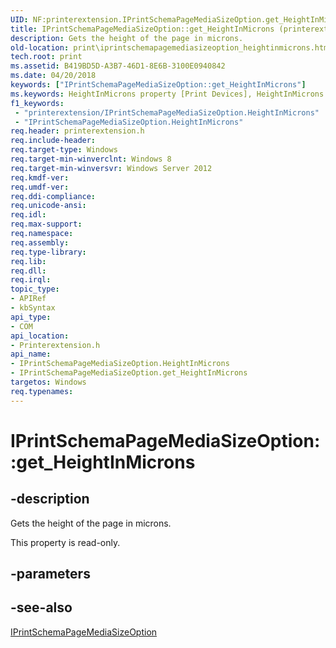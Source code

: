 ```yaml
---
UID: NF:printerextension.IPrintSchemaPageMediaSizeOption.get_HeightInMicrons
title: IPrintSchemaPageMediaSizeOption::get_HeightInMicrons (printerextension.h)
description: Gets the height of the page in microns.
old-location: print\iprintschemapagemediasizeoption_heightinmicrons.htm
tech.root: print
ms.assetid: B419BD5D-A3B7-46D1-8E6B-3100E0940842
ms.date: 04/20/2018
keywords: ["IPrintSchemaPageMediaSizeOption::get_HeightInMicrons"]
ms.keywords: HeightInMicrons property [Print Devices], HeightInMicrons property [Print Devices],IPrintSchemaPageMediaSizeOption interface, IPrintSchemaPageMediaSizeOption interface [Print Devices],HeightInMicrons property, IPrintSchemaPageMediaSizeOption.HeightInMicrons, IPrintSchemaPageMediaSizeOption.get_HeightInMicrons, IPrintSchemaPageMediaSizeOption::HeightInMicrons, IPrintSchemaPageMediaSizeOption::get_HeightInMicrons, get_HeightInMicrons, print.iprintschemapagemediasizeoption_heightinmicrons, printerextension/IPrintSchemaPageMediaSizeOption::HeightInMicrons, printerextension/IPrintSchemaPageMediaSizeOption::get_HeightInMicrons
f1_keywords:
 - "printerextension/IPrintSchemaPageMediaSizeOption.HeightInMicrons"
 - "IPrintSchemaPageMediaSizeOption.HeightInMicrons"
req.header: printerextension.h
req.include-header: 
req.target-type: Windows
req.target-min-winverclnt: Windows 8
req.target-min-winversvr: Windows Server 2012
req.kmdf-ver: 
req.umdf-ver: 
req.ddi-compliance: 
req.unicode-ansi: 
req.idl: 
req.max-support: 
req.namespace: 
req.assembly: 
req.type-library: 
req.lib: 
req.dll: 
req.irql: 
topic_type:
- APIRef
- kbSyntax
api_type:
- COM
api_location:
- Printerextension.h
api_name:
- IPrintSchemaPageMediaSizeOption.HeightInMicrons
- IPrintSchemaPageMediaSizeOption.get_HeightInMicrons
targetos: Windows
req.typenames: 
---
```


# IPrintSchemaPageMediaSizeOption::get_HeightInMicrons


## -description


Gets the height of the page in microns.

This property is read-only.


## -parameters


## -see-also




<a href="https://docs.microsoft.com/windows-hardware/drivers/ddi/printerextension/nn-printerextension-iprintschemapagemediasizeoption">IPrintSchemaPageMediaSizeOption</a>
 

 

